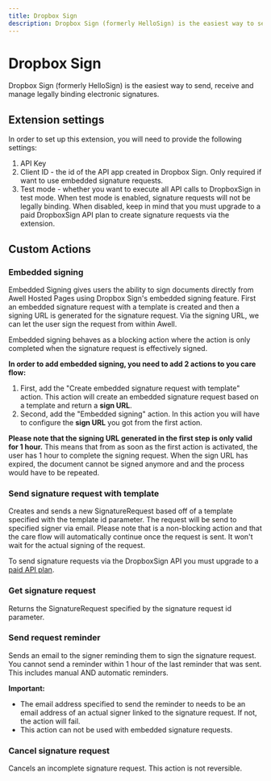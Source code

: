 ```yaml
---
title: Dropbox Sign
description: Dropbox Sign (formerly HelloSign) is the easiest way to send, receive and manage legally binding electronic signatures.
---
```

# Dropbox Sign

Dropbox Sign (formerly HelloSign) is the easiest way to send, receive and manage legally binding electronic signatures.

## Extension settings

In order to set up this extension, you will need to provide the following settings:

1. API Key
2. Client ID - the id of the API app created in Dropbox Sign. Only required if want to use embedded signature requests.
3. Test mode - whether you want to execute all API calls to DropboxSign in test mode. When test mode is enabled, signature requests will not be legally binding. When disabled, keep in mind that you must upgrade to a paid DropboxSign API plan to create signature requests via the extension.

## Custom Actions

### Embedded signing

Embedded Signing gives users the ability to sign documents directly from Awell Hosted Pages using Dropbox Sign's embedded signing feature. First an embedded signature request with a template is created and then a signing URL is generated for the signature request. Via the signing URL, we can let the user sign the request from within Awell.

Embedded signing behaves as a blocking action where the action is only completed when the signature request is effectively signed.

**In order to add embedded signing, you need to add 2 actions to you care flow:**

1. First, add the "Create embedded signature request with template" action. This action will create an embedded signature request based on a template and return a **sign URL**.
2. Second, add the "Embedded signing" action. In this action you will have to configure the **sign URL** you got from the first action.

**Please note that the signing URL generated in the first step is only valid for 1 hour.** This means that from as soon as the first action is activated, the user has 1 hour to complete the signing request. When the sign URL has expired, the document cannot be signed anymore and and the process would have to be repeated.

### Send signature request with template

Creates and sends a new SignatureRequest based off of a template specified with the template id parameter. The request will be send to specified signer via email. Please note that is a non-blocking action and that the care flow will automatically continue once the request is sent. It won't wait for the actual signing of the request.

To send signature requests via the DropboxSign API you must upgrade to a [paid API plan](https://app.hellosign.com/api/pricing).

### Get signature request

Returns the SignatureRequest specified by the signature request id parameter.

### Send request reminder

Sends an email to the signer reminding them to sign the signature request. You cannot send a reminder within 1 hour of the last reminder that was sent. This includes manual AND automatic reminders.

**Important:**

- The email address specified to send the reminder to needs to be an email address of an actual signer linked to the signature request. If not, the action will fail.
- This action can not be used with embedded signature requests.

### Cancel signature request

Cancels an incomplete signature request. This action is not reversible.
